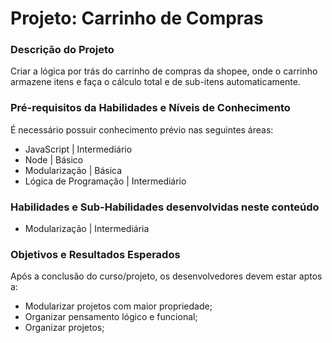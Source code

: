 # Projeto: Carrinho de Compras

### Descrição do Projeto

Criar a lógica por trás do carrinho de compras da shopee, onde o carrinho armazene itens e faça o cálculo total e de sub-itens automaticamente.

### Pré-requisitos da Habilidades e Níveis de Conhecimento

É necessário possuir conhecimento prévio nas seguintes áreas:

- JavaScript | Intermediário
- Node | Básico
- Modularização | Básica
- Lógica de Programação | Intermediário

### Habilidades e Sub-Habilidades desenvolvidas neste conteúdo

- Modularização | Intermediária

### Objetivos e Resultados Esperados

Após a conclusão do curso/projeto, os desenvolvedores devem estar aptos a:

- Modularizar projetos com maior propriedade;
- Organizar pensamento lógico e funcional;
- Organizar projetos;
